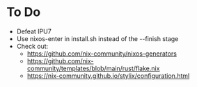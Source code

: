 # To Do

- Defeat IPU7
- Use nixos-enter in install.sh instead of the --finish stage
- Check out:
  - https://github.com/nix-community/nixos-generators
  - https://github.com/nix-community/templates/blob/main/rust/flake.nix
  - https://nix-community.github.io/stylix/configuration.html
